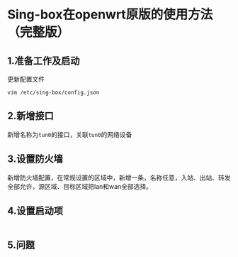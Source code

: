 # Sing-box在openwrt原版的使用方法（完整版）
## 1.准备工作及启动
更新配置文件
```
vim /etc/sing-box/config.json
```
## 2.新增接口
新增名称为```tun0```的接口，关联```tun0```的网络设备
## 3.设置防火墙
新增防火墙配置，在常规设置的区域中，新增一条，名称任意，入站、出站、转发全部允许，源区域、目标区域把lan和wan全部选择。
## 4.设置启动项

```
```
## 5.问题

